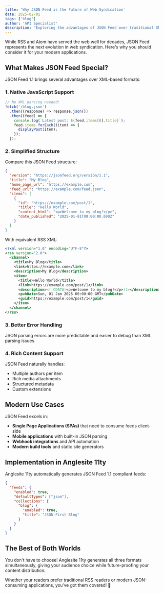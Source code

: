 ```yaml
---
title: 'Why JSON Feed is the Future of Web Syndication'
date: 2025-02-01
tags: ['blog']
author: 'API Specialist'
description: 'Exploring the advantages of JSON Feed over traditional XML-based formats'
---
```


While RSS and Atom have served the web well for decades, JSON Feed represents the next evolution in web syndication. Here's why you should consider it for your modern applications.

## What Makes JSON Feed Special?

JSON Feed 1.1 brings several advantages over XML-based formats:

### 1. Native JavaScript Support

```javascript
// No XML parsing needed!
fetch('/blog.json')
  .then((response) => response.json())
  .then((feed) => {
    console.log(`Latest post: ${feed.items[0].title}`);
    feed.items.forEach((item) => {
      displayPost(item);
    });
  });
```

### 2. Simplified Structure

Compare this JSON Feed structure:

```json
{
  "version": "https://jsonfeed.org/version/1.1",
  "title": "My Blog",
  "home_page_url": "https://example.com",
  "feed_url": "https://example.com/feed.json",
  "items": [
    {
      "id": "https://example.com/post/1",
      "title": "Hello World",
      "content_html": "<p>Welcome to my blog!</p>",
      "date_published": "2025-01-01T00:00:00.000Z"
    }
  ]
}
```

With equivalent RSS XML:

```xml
<?xml version="1.0" encoding="UTF-8"?>
<rss version="2.0">
  <channel>
    <title>My Blog</title>
    <link>https://example.com</link>
    <description>My Blog</description>
    <item>
      <title>Hello World</title>
      <link>https://example.com/post/1</link>
      <description><![CDATA[<p>Welcome to my blog!</p>]]></description>
      <pubDate>Sun, 01 Jan 2025 00:00:00 GMT</pubDate>
      <guid>https://example.com/post/1</guid>
    </item>
  </channel>
</rss>
```

### 3. Better Error Handling

JSON parsing errors are more predictable and easier to debug than XML parsing issues.

### 4. Rich Content Support

JSON Feed naturally handles:

- Multiple authors per item
- Rich media attachments
- Structured metadata
- Custom extensions

## Modern Use Cases

JSON Feed excels in:

- **Single Page Applications (SPAs)** that need to consume feeds client-side
- **Mobile applications** with built-in JSON parsing
- **Webhook integrations** and API automation
- **Modern build tools** and static site generators

## Implementation in Anglesite 11ty

Anglesite 11ty automatically generates JSON Feed 1.1 compliant feeds:

```json
{
  "feeds": {
    "enabled": true,
    "defaultTypes": ["json"],
    "collections": {
      "blog": {
        "enabled": true,
        "title": "JSON-First Blog"
      }
    }
  }
}
```

## The Best of Both Worlds

You don't have to choose! Anglesite 11ty generates all three formats simultaneously, giving your audience choice while future-proofing your content distribution.

Whether your readers prefer traditional RSS readers or modern JSON-consuming applications, you've got them covered! 🚀
